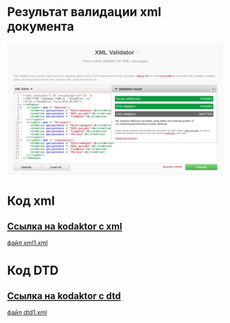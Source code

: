 # Результат валидации xml документа
![](img1.png "Результат выполнения")

# Код xml
## [Ссылка на kodaktor с xml](https://kodaktor.ru/?!=xml_50a24)
[файл xml1.xml](/part1/xml1.xml)

# Код DTD
## [Ссылка на kodaktor с dtd](https://kodaktor.ru/?!=dtd_8c193)
[файл dtd1.xml](/part1/DTD1.xml)
